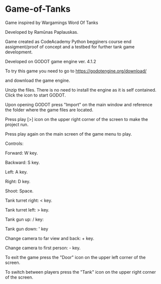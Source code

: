 # Game-of-Tanks

Game inspired by Wargamings Word Of Tanks

Developed by Ramūnas Paplauskas.

Game created as CodeAcademy Python begginers course end assigment/proof of concept and a testbed for further tank game development.

Developed on GODOT game engine ver. 4.1.2

To try this game you need to go to https://godotengine.org/download/

and download the game engine. 

Unzip the files. There is no need to install the engine as it is self contained. Click the icon to start GODOT.

Upon opening GODOT press "Import" on the main window and reference the folder where the game files are located.

Press play [>] icon on the upper right corner of the screen to make the project run. 

Press play again on the main screen of the game menu to play.


Controls:

Forward: W key.

Backward: S key.

Left: A key.

Right: D key.

Shoot: Space.

Tank turret right: < key.

Tank turret left: > key.

Tank gun up: / key:

Tank gun down: ' key

Change camera to far view and back: + key.

Change camera to first person: - key.

To exit the game press the "Door" icon on the upper left corner of the screen.

To switch between players press the "Tank" icon on the upper right corner of the screen.
